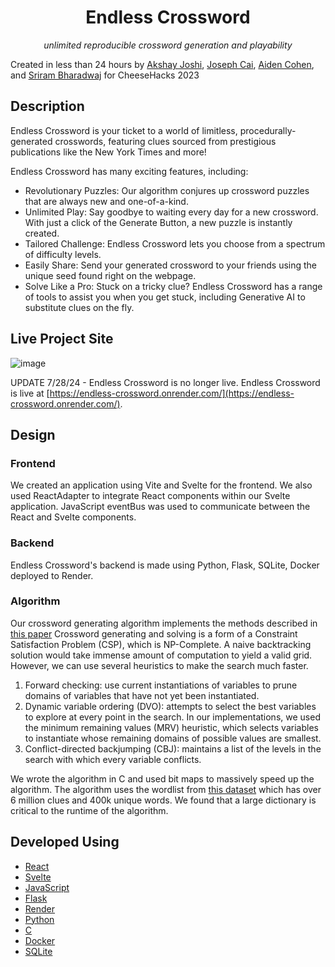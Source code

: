 <div align="center">
  
# Endless Crossword
_unlimited reproducible crossword generation and playability_

</div>

Created in less than 24 hours by [Akshay Joshi](https://github.com/akjoshi2), [Joseph Cai](https://github.com/jcai0791), [Aiden Cohen](https://github.com/aidencohen31), and [Sriram Bharadwaj](https://github.com/srirambh) for CheeseHacks 2023

## Description

Endless Crossword is your ticket to a world of limitless, procedurally-generated crosswords, featuring clues sourced from prestigious publications like the New York Times and more!

Endless Crossword has many exciting features, including:
+ Revolutionary Puzzles: Our algorithm conjures up crossword puzzles that are always new and one-of-a-kind.
+ Unlimited Play: Say goodbye to waiting every day for a new crossword. With just a click of the Generate Button, a new puzzle is instantly created. 
+ Tailored Challenge: Endless Crossword lets you choose from a spectrum of difficulty levels. 
+ Easily Share: Send your generated crossword to your friends using the unique seed found right on the webpage.
+ Solve Like a Pro: Stuck on a tricky clue? Endless Crossword has a range of tools to assist you when you get stuck, including Generative AI to substitute clues on the fly.

## Live Project Site

![image](https://github.com/user-attachments/assets/4dcadf21-fc0e-406d-95e1-7d7d0ba452ce)

UPDATE 7/28/24 - Endless Crossword is no longer live.
Endless Crossword is live at [https://endless-crossword.onrender.com/](https://endless-crossword.onrender.com/). 

## Design
### Frontend
We created an application using Vite and Svelte for the frontend. We also used ReactAdapter to integrate React components within our Svelte application. JavaScript eventBus was used to communicate between the React and Svelte components. 

### Backend
Endless Crossword's backend is made using Python, Flask, SQLite, Docker deployed to Render.

### Algorithm

Our crossword generating algorithm implements the methods described in [this paper](https://web.stanford.edu/~jduchi/projects/crossword_writeup.pdf)
Crossword generating and solving is a form of a Constraint Satisfaction Problem (CSP), which is NP-Complete. A naive backtracking solution would take immense amount of computation to yield a valid grid. However, we can use several heuristics to make the search much faster.

1. Forward checking: use current instantiations of variables to prune domains of variables that have not yet been instantiated.
2. Dynamic variable ordering (DVO): attempts to select the best variables to explore at every point in the search. In our implementations, we used the minimum remaining values (MRV) heuristic, which selects variables to instantiate whose remaining domains of possible values are smallest. 
3. Conflict-directed backjumping (CBJ): maintains a list of the levels in the search with which every variable conflicts.

We wrote the algorithm in C and used bit maps to massively speed up the algorithm. The algorithm uses the wordlist from [this dataset](https://huggingface.co/datasets/albertxu/CrosswordQA) which has over 6 million clues and 400k unique words. We found that a large dictionary is critical to the runtime of the algorithm.

## Developed Using
- [React](https://reactjs.org/)
- [Svelte](https://svelte.dev/)
- [JavaScript](https://www.javascript.com)
- [Flask](https://flask.palletsprojects.com/en/2.0.x/)
- [Render](https://render.com/)
- [Python](https://www.python.org)
- [C](https://www.cprogramming.com/)
- [Docker](https://www.docker.com/)
- [SQLite](https://www.sqlite.org/index.html)

